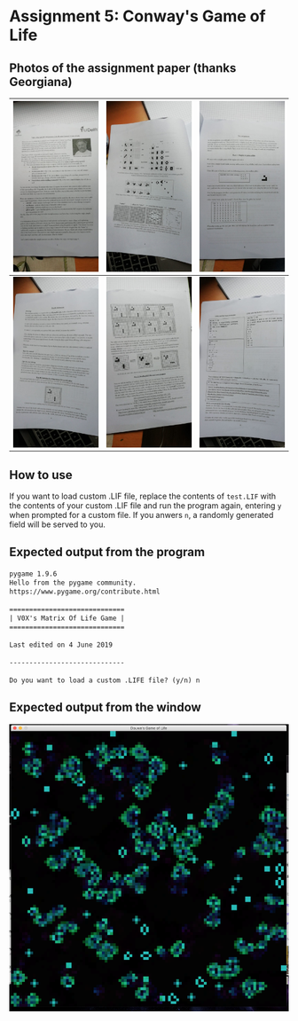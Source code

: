 # Assignment 5: Conway's Game of Life

## Photos of the assignment paper (thanks Georgiana)

| ![Page 1](https://github.com/V0XNIHILI/AE1205-Python/blob/master/assignments/5/photos/assignment-5-1.jpeg) | ![Page 2](https://github.com/V0XNIHILI/AE1205-Python/blob/master/assignments/5/photos/assignment-5-2.jpeg) | ![Page 3](https://github.com/V0XNIHILI/AE1205-Python/blob/master/assignments/5/photos/assignment-5-3.jpeg) |
|----:|------:|---|
| ![Page 4](https://github.com/V0XNIHILI/AE1205-Python/blob/master/assignments/5/photos/assignment-5-4.jpeg) | ![Page 5](https://github.com/V0XNIHILI/AE1205-Python/blob/master/assignments/5/photos/assignment-5-5.jpeg) | ![Page 6](https://github.com/V0XNIHILI/AE1205-Python/blob/master/assignments/5/photos/assignment-5-6.jpeg) |

## How to use

If you want to load custom .LIF file, replace the contents of `test.LIF` with the contents of your custom .LIF file and run the program again, entering `y` when prompted for a custom file. If you anwers `n`, a randomly generated field will be served to you.

## Expected output from the program

```
pygame 1.9.6
Hello from the pygame community. https://www.pygame.org/contribute.html

=============================
| V0X's Matrix Of Life Game |
=============================

Last edited on 4 June 2019

-----------------------------

Do you want to load a custom .LIFE file? (y/n) n
```

## Expected output from the window

![Plots](https://github.com/V0XNIHILI/AE1205-Python/blob/master/assignments/5/photos/window.png)